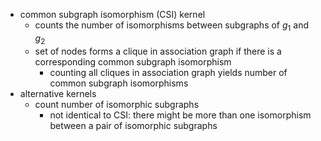 - common subgraph isomorphism (CSI) kernel
	- counts the number of isomorphisms between subgraphs of $g_1$ and $g_2$
	- set of nodes forms a clique in association graph if there is a corresponding common subgraph isomorphism
		- counting all cliques in association graph yields number of common subgraph isomorphisms
- alternative kernels
	- count number of isomorphic subgraphs
		- not identical to CSI: there might be more than one isomorphism between a pair of isomorphic subgraphs
